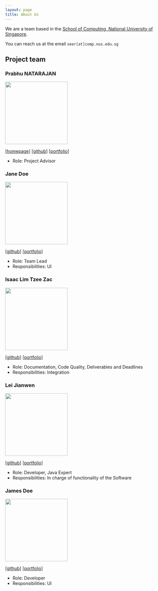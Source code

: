 ```yaml
---
layout: page
title: About Us
---
```


We are a team based in the [School of Computing, National University of Singapore](https://www.comp.nus.edu.sg).

You can reach us at the email `seer[at]comp.nus.edu.sg`

## Project team

### Prabhu NATARAJAN 

<img src="images/prabhu.png" width="200px">

[[homepage](https://www.comp.nus.edu.sg/cs/people/prabhu/)]
[[github](https://github.com/prabhu-na)]
[[portfolio](team/johndoe.md)]

* Role: Project Advisor

### Jane Doe

<img src="images/yongqqqq.png" width="200px">

[[github](http://github.com/yongqqqq)]
[[portfolio](team/johndoe.md)]

* Role: Team Lead
* Responsibilities: UI

### Isaac Lim Tzee Zac

<img src="images/isaactodo.png" width="200px">

[[github](https://github.com/isaactodo)] [[portfolio](team/johndoe.md)]

* Role: Documentation, Code Quality, Deliverables and Deadlines
* Responsibilities: Integration

### Lei Jianwen

<img src="images/jianwen0451.png" width="200px">

[[github](http://github.com/Jianwen0451)]
[[portfolio](team/johndoe.md)]

* Role: Developer, Java Expert
* Responsibilities: In charge of functionality of the Software

### James Doe

<img src="images/johndoe.png" width="200px">

[[github](http://github.com/johndoe)]
[[portfolio](team/johndoe.md)]

* Role: Developer
* Responsibilities: UI
